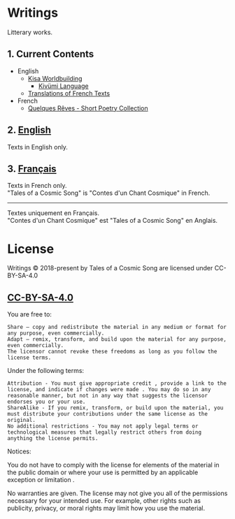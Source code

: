 
# Writings

Litterary works.

## 1. Current Contents

- English
    - [Kisa Worldbuilding](<English/Kisa Worldbuilding/>)
        - [Kivümi Language](<English/Kisa Worldbuilding/Kivümi Language/>)
    - [Translations of French Texts](/English/Translations/)
- French
    - [Quelques Rêves - Short Poetry Collection](/Français/Quelques%20Rêves/)

## 2. [English](English/Translations/)

Texts in English only.  

## 3. [Français](Français)

Texts in French only.  
"Tales of a Cosmic Song" is "Contes d'un Chant Cosmique" in French.  

---

Textes uniquement en Français.  
"Contes d'un Chant Cosmique" est "Tales of a Cosmic Song" en Anglais.

# License

Writings © 2018-present by Tales of a Cosmic Song are licensed under CC-BY-SA-4.0

<!-- SPDX-License-Identifier: CC-BY-SA-4.0 -->

## [CC-BY-SA-4.0](LICENSE)

You are free to:

    Share — copy and redistribute the material in any medium or format for any purpose, even commercially.
    Adapt — remix, transform, and build upon the material for any purpose, even commercially.
    The licensor cannot revoke these freedoms as long as you follow the license terms.

Under the following terms:

    Attribution - You must give appropriate credit , provide a link to the license, and indicate if changes were made . You may do so in any reasonable manner, but not in any way that suggests the licensor endorses you or your use.
    ShareAlike - If you remix, transform, or build upon the material, you must distribute your contributions under the same license as the original.
    No additional restrictions - You may not apply legal terms or technological measures that legally restrict others from doing anything the license permits.

Notices:

You do not have to comply with the license for elements of the material in the public domain or where your use is permitted by an applicable exception or limitation .

No warranties are given. The license may not give you all of the permissions necessary for your intended use. For example, other rights such as publicity, privacy, or moral rights may limit how you use the material.
